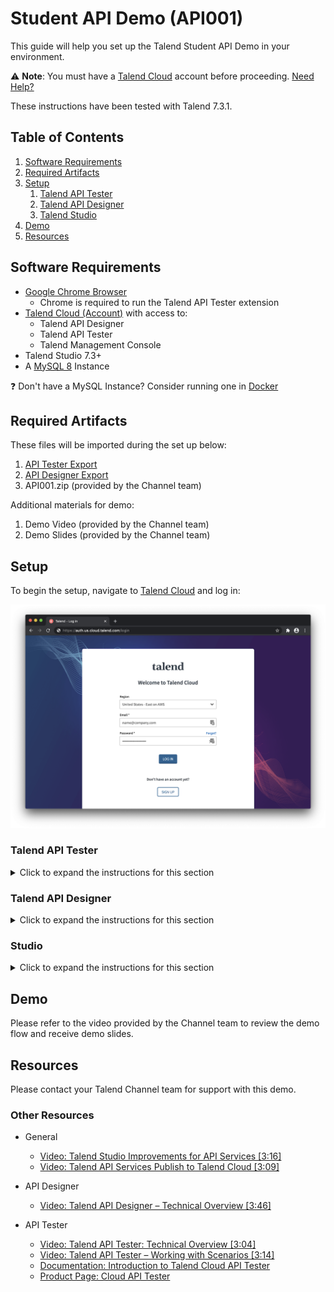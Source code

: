 # Student API Demo (API001)

This guide will help you set up the Talend Student API Demo in your environment.

:warning: **Note**: You must have a [Talend Cloud](https://auth.us.cloud.talend.com/) account before proceeding. [Need Help?](#resources)

These instructions have been tested with Talend 7.3.1.

## Table of Contents

1. [Software Requirements](#softwarerequirements)
2. [Required Artifacts](#requiredartifacts)
3. [Setup](#setup)
   1. [Talend API Tester](#apitester)
   2. [Talend API Designer](#apidesigner)
   3. [Talend Studio](#studio)
4. [Demo](#demo)
5. [Resources](#resources)

## Software Requirements <a name="softwarerequirements"></a>

- [Google Chrome Browser](https://www.google.com/chrome/)
  - Chrome is required to run the Talend API Tester extension
- [Talend Cloud (Account)](https://auth.us.cloud.talend.com/) with access to:
  - Talend API Designer
  - Talend API Tester
  - Talend Management Console
- Talend Studio 7.3+
- A [MySQL 8](https://dev.mysql.com/downloads/) Instance

:question: Don't have a MySQL Instance? Consider running one in [Docker](../../../misc/docker.md)

## Required Artifacts <a name="requiredartifacts"></a>

These files will be imported during the set up below:

1. [API Tester Export](API001-StudentAPI_Tester_Export.json)
2. [API Designer Export](API001-StudentAPI_Designer_Export.json)
3. API001.zip (provided by the Channel team)

Additional materials for demo:
1. Demo Video (provided by the Channel team)
2. Demo Slides (provided by the Channel team)

## Setup <a name="setup"></a>

To begin the setup, navigate to [Talend Cloud](https://auth.us.cloud.talend.com/) and log in:

![Talend Cloud Login](screenshots/api001-001.png)

### Talend API Tester <a name="apitester"></a>

<details>
  <summary>Click to expand the instructions for this section</summary>
<br/>

Once logged in, choose __API Tester__ from the drop down menu:

![Talend Cloud Dropdown Menu](screenshots/api001-002.png)

This will launch a new tab with the Chrome Web Store. Install the extension by clicking __Add to Chrome__:

![Talend API Tester in the Chrome Web Store](screenshots/api001-003.png)

Confirm the installation of the extension by clicking __Add extension__:

![Talend API Tester in the Chrome Web Store Confirmation](screenshots/api001-004.png)

The extension will now be added to Chrome:

![Talend API Tester Extension Installed](screenshots/api001-005.png)

Close the Chrome Web Store tab.

In Talend Cloud, choose __API Tester__ from the drop down menu:

![Talend Cloud Dropdown Menu](screenshots/api001-006.png)

In the Talend API Tester, choose __Import__ > __Import API Tester repository__ from the __Import__ menu on the bottom left:

![Talend API Tester Import Menu](screenshots/api001-007.png)

Download [`API001-StudentAPI_Tester_Export.json`](API001-StudentAPI_Tester_Export.json) from this repository and locate it with __Choose a file...__:

![Talend API Tester Import File](screenshots/api001-008.png)

Check all items to import and click __Import__:

![Talend API Tester Import Check Items](screenshots/api001-009.png)

The imported __Student API__ will appear in the repository on the left:

![Talend API Tester Repository](screenshots/api001-010.png)

Close the Talend API Tester tab.

</details>

### Talend API Designer <a name="apidesigner"></a>

<details>
  <summary>Click to expand the instructions for this section</summary>
<br/>

In Talend Cloud, choose __API Designer__ from the drop down menu:

![Talend Cloud Dropdown Menu](screenshots/api001-011.png)

For new accounts, a window will appear to open or create an API. To create a new API, verify that __Empty API__ is selected on the bottom left of the window. Enter `Student API` on the bottom right of the window for this demo, and click __Create__:

![Talend API Designer Setup](screenshots/api001-012.png)

With the new Student API created, choose __API__ > __Import__ > __OAS 3.0__ from the drop down menu:

![Talend API Designer Dropdown Menu](screenshots/api001-013.png)

Import the API Designer Export by one of two methods: From file *OR* From URL

#### From File

Download [`API001-StudentAPI_Designer_Export.json`](API001-StudentAPI_Designer_Export.json) from this repository and locate it with __Choose a file__:

![Talend API Designer Import From File](screenshots/api001-014a.png)

#### From URL

Select __From URL__ and use the URL from this repository for `API001-StudentAPI_Designer_Export.json`: 

```
https://raw.githubusercontent.com/Talend/partnerresources/master/demos/api/api001-student-api/API001-StudentAPI_Designer_Export.json
```

![Talend API Designer Import From URL](screenshots/api001-014b.png)

Click __Import__ on the definition and verify that import was successful:

![Talend API Designer Import Success](screenshots/api001-015.png)
</details>

### Studio <a name="studio"></a>

<details>
  <summary>Click to expand the instructions for this section</summary>
<br/>

For help downloading and installing Talend Studio, see the [documentation](https://help.talend.com/reader/vRlROgSYpuvOAlfTFHVLBg/O3u91jkHBRioKLLRO0QMrQ). After [launching](https://help.talend.com/reader/vRlROgSYpuvOAlfTFHVLBg/1dVpykJi_RA0jA66OIaQtw) Talend Studio, [connect to Talend Cloud](https://help.talend.com/reader/vRlROgSYpuvOAlfTFHVLBg/rBl3OC0I3ZqTg5M4sWMnUw).

#### Import Artifacts

Import `API001.zip` (obtained from the Channel team) into the Talend Studio repository by right clicking on __Job Designs__ and clicking __Import items__:

![Talend Studio Repository Import Menu](screenshots/api001-016.png)

Choose __Select archive file:__ and browse to the `API001.zip` archive:

![Talend Studio Repository Import Browse](screenshots/api001-017.png)

Import all items by clicking __Select All__ on the right and click __Finish__:

![Talend Studio Repository Import Check All](screenshots/api001-018.png)

#### Create API Definition

Navigate to __Metadata__ > __REST API Definitions__ > __Create API Definition__ in the Talend Studio repository:

![Talend Studio Repository Create API Definition](screenshots/api001-019.png)

Choose the __Student API__ definition from the list of available definitions and click __Next__:

![Talend Studio Repository Choose API Definition](screenshots/api001-020.png)

Click __Finish__:

![Talend Studio Repository Import API Definition](screenshots/api001-021.png)

The imported API definition will appear in the repository:

![Talend Studio Repository Imported API Definition](screenshots/api001-022.png)

#### Update Database Contexts

Navigate to __Contexts__, right click on __REST_APIs_Database 0.1__, and click __Edit context group__:

![Talend Studio Repository Context Edit Group](screenshots/api001-023.png)

Click __Next__:

![Talend Studio Repository Context Edit Group](screenshots/api001-024.png)

Update the values to connect to your MySQL instance and click __Finish__:

![Talend Studio Repository Context Edit Group](screenshots/api001-025.png)

If prompted to propagate to all jobs, click __Yes__:

![Talend Studio Repository Context Update Propagate](screenshots/api001-026.png)

Confirm all items are checked and click __OK__:

![Talend Studio Repository Context Update Propagate](screenshots/api001-027.png)

#### Test Database Connection

Navigate to __Metadata__ > __Db Connections__, right click on __REST_APIs 0.1__, and click __Edit connection__:

![Talend Studio Database Connection Edit](screenshots/api001-029.png)

Click __Next__:

![Talend Studio Database Connection Wizard](screenshots/api001-030.png)

Towards the middle of the screen, click __Test connection__:

![Talend Studio Database Connection Wizard](screenshots/api001-031.png)

If prompted to download third party modules, click __Download and install all modules available__:

![Talend Studio Modules Required](screenshots/api001-032.png)

If the connection is successful, a message will appear:

![Talend Studio Database Connection Success](screenshots/api001-033.png)

Click __OK__ to dismiss the message, click __Finish__ and click __Yes__ to confirm propagation (no updates should be required):

![Talend Studio Database Connection Wizard Propagate](screenshots/api001-034.png)

#### Generate Data

In the repository, navigate to __Job Designs__ > __Standard__ > __API__ > __Student_API__ and open the __x_SETUP_Generate_Data 0.1__ job:

![Talend Studio Generate Data Job Open](screenshots/api001-035.png)

Select the __Run job__ tab and click __Run__ to run the job:

![Talend Studio Generate Data Job Open](screenshots/api001-036.png)

The job should generate and load 300 rows into a `student_api` table in the MySQL instance:

![Talend Studio Generate Data Job Done](screenshots/api001-037.png)

#### Test Student API

In the repository, navigate to __Job Designs__ > __Standard__ > __API__ > __Student_API__ and open the __Student_API 0.1__ job:

![Talend Studio Student API Job](screenshots/api001-040.png)

Select the __Run job__ tab and click __Run__ to run the job:

![Talend Studio Student API Job Component](screenshots/api001-046.png)

After validating no errors, __Kill__ the job:

![Talend Studio Student API Job Component](screenshots/api001-047.png)

</details>

## Demo <a name="demo"></a>

Please refer to the video provided by the Channel team to review the demo flow and receive demo slides.

## Resources <a name="resources"></a>

Please contact your Talend Channel team for support with this demo.

### Other Resources

- General
  - [Video: Talend Studio Improvements for API Services \[3:16\]](https://www.youtube.com/watch?v=8Feot1mXlr0)
  - [Video: Talend API Services Publish to Talend Cloud \[3:09\]](https://www.youtube.com/watch?v=gNDqA30knyY)

- API Designer
  - [Video: Talend API Designer – Technical Overview \[3:46\]](https://www.youtube.com/watch?v=_zfjPtYyD68)

- API Tester
  - [Video: Talend API Tester: Technical Overview \[3:04\]](https://www.youtube.com/watch?v=CnESGGPqycs)
  - [Video: Talend API Tester – Working with Scenarios \[3:14\]](https://www.youtube.com/watch?v=slG8DXSTWGU)
  - [Documentation: Introduction to Talend Cloud API Tester](https://help.talend.com/reader/HujBrzfhc9BvOeZxdRW3_A/mMOC378B7IyS3yyrlqQgGw)
  - [Product Page: Cloud API Tester](https://www.talend.com/products/application-integration/cloud-api-tester/)
